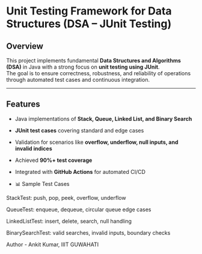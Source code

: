 # Unit Testing Framework for Data Structures (DSA – JUnit Testing)

##  Overview
This project implements fundamental **Data Structures and Algorithms (DSA)** in Java with a strong focus on **unit testing using JUnit**.  
The goal is to ensure correctness, robustness, and reliability of operations through automated test cases and continuous integration.

---

##  Features
-  Java implementations of **Stack, Queue, Linked List, and Binary Search**  
-  **JUnit test cases** covering standard and edge cases  
-  Validation for scenarios like **overflow, underflow, null inputs, and invalid indices**  
-  Achieved **90%+ test coverage**  
-  Integrated with **GitHub Actions** for automated CI/CD

-  📊 Sample Test Cases

StackTest: push, pop, peek, overflow, underflow

QueueTest: enqueue, dequeue, circular queue edge cases

LinkedListTest: insert, delete, search, null handling

BinarySearchTest: valid searches, invalid inputs, boundary checks

Author - Ankit Kumar,  IIIT GUWAHATI

